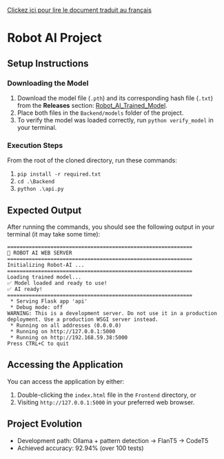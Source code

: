[Clickez ici pour lire le document traduit au français](fr_README.md)

# Robot AI Project

## Setup Instructions

### Downloading the Model
1. Download the model file (`.pth`) and its corresponding hash file (`.txt`) from the **Releases** section: [Robot_AI_Trained_Model](https://github.com/IsmaTIBU/PatotIA/releases/tag/Robot_AI_TrainedModel).
2. Place both files in the `Backend/models` folder of the project.
3. To verify the model was loaded correctly, run `python verify_model` in your terminal.

### Execution Steps
From the root of the cloned directory, run these commands:

1. `pip install -r required.txt`
2. `cd .\Backend`
3. `python .\api.py`

## Expected Output
After running the commands, you should see the following output in your terminal (it may take some time):

```
============================================================
🤖 ROBOT AI WEB SERVER
============================================================
Initializing Robot-AI ...
============================================================
Loading trained model...
✅ Model loaded and ready to use!
✅ AI ready!
============================================================
 * Serving Flask app 'api'
 * Debug mode: off
WARNING: This is a development server. Do not use it in a production deployment. Use a production WSGI server instead.
 * Running on all addresses (0.0.0.0)
 * Running on http://127.0.0.1:5000
 * Running on http://192.168.59.38:5000
Press CTRL+C to quit
```

## Accessing the Application
You can access the application by either:
1. Double-clicking the `index.html` file in the `Frontend` directory, or
2. Visiting `http://127.0.0.1:5000` in your preferred web browser.

## Project Evolution
- Development path: Ollama + pattern detection → FlanT5 → CodeT5
- Achieved accuracy: 92.94% (over 100 tests)
